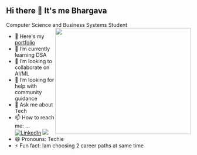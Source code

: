 ## Hi there 👋 It's me Bhargava

Computer Science and Business Systems Student
<img align="right" width="370" height="290" src="https://i.pinimg.com/originals/47/f0/34/47f0342cec72b800463bf003eac1257e.gif">

- 🔭 Here's my [portfolio](https://bhargava562.github.io/my-portfolio/)
- 🌱 I’m currently learning DSA
- 👯 I’m looking to collaborate on AI/ML
- 🤔 I’m looking for help with community guidance
- 💬 Ask me about Tech
- 📫 How to reach me: ...
  <br /> [![LinkedIn](https://img.shields.io/badge/LinkedIn-0077B5?style=for-the-badge&logo=linkedin&logoColor=white)](https://www.linkedin.com/in/bhargava-a-a1426b325/)
[![](https://img.shields.io/badge/X-000000?style=for-the-badge&logo=x&logoColor=white)](https://x.com/BhargavaA273345)
- 😄 Pronouns: Techie
- ⚡ Fun fact: Iam choosing 2 career paths at same time 

